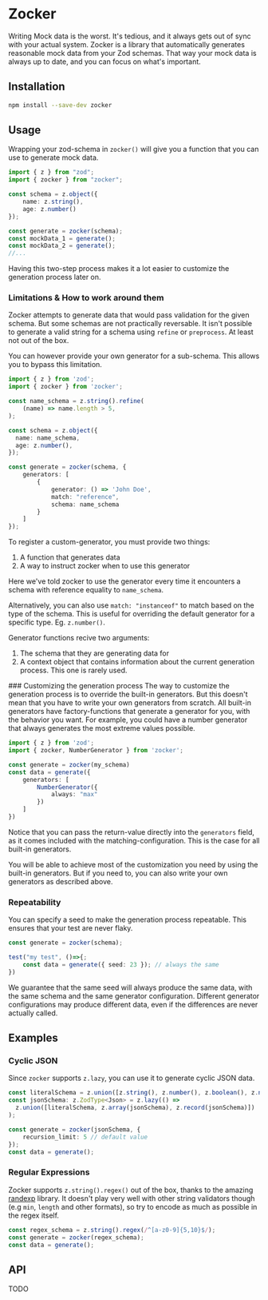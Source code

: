 # Zocker

Writing Mock data is the worst. It's tedious, and it always gets out of sync with your actual system.
Zocker is a library that automatically generates reasonable mock data from your Zod schemas. That way your mock data is always up to date, and you can focus on what's important.

## Installation

```bash
npm install --save-dev zocker
```

## Usage
Wrapping your zod-schema in `zocker()` will give you a function that you can use to generate mock data.

```typescript
import { z } from "zod";
import { zocker } from "zocker";

const schema = z.object({
	name: z.string(),
	age: z.number()
});

const generate = zocker(schema);
const mockData_1 = generate();
const mockData_2 = generate();
//...
```

Having this two-step process makes it a lot easier to customize the generation process later on.

### Limitations & How to work around them

Zocker attempts to generate data that would pass validation for the given schema. But some schemas are not practically reversable. It isn't possible to generate a valid string for a schema using `refine` or `preprocess`. At least not out of the box.

You can however provide your own generator for a sub-schema. This allows you to bypass this limitation.

```typescript
import { z } from 'zod';
import { zocker } from 'zocker';

const name_schema = z.string().refine(
    (name) => name.length > 5, 
);

const schema = z.object({
  name: name_schema,
  age: z.number(),
});

const generate = zocker(schema, {
    generators: [
        {
            generator: () => 'John Doe',
            match: "reference",
            schema: name_schema
        }
    ]
});
```

To register a custom-generator, you must provide two things:
1. A function that generates data
2. A way to instruct zocker when to use this generator

Here we've told zocker to use the generator every time it encounters a schema with reference equality to `name_schema`. 

Alternatively, you can also use `match: "instanceof"` to match based on the type of the schema. This is useful for overriding the default generator for a specific type. Eg. `z.number()`.

Generator functions recive two arguments:
1. The schema that they are generating data for
2. A context object that contains information about the current generation process. This one is rarely used.

### Customizing the generation process
The way to customize the generation process is to override the built-in generators. But this doesn't mean that you have to write your own generators from scratch. All built-in generators have factory-functions that generate a generator for you, with the behavior you want. For example, you could have a number generator that always generates the most extreme values possible.

```typescript
import { z } from 'zod';
import { zocker, NumberGenerator } from 'zocker';

const generate = zocker(my_schema)
const data = generate({
    generators: [
        NumberGenerator({
            always: "max"
        })
    ]
})
```

Notice that you can pass the return-value directly into the `generators` field, as it comes included with the matching-configuration. This is the case for all built-in generators. 

You will be able to achieve most of the customization you need by using the built-in generators. But if you need to, you can also write your own generators as described above.

### Repeatability
You can specify a seed to make the generation process repeatable. This ensures that your test are never flaky.
    
```typescript
const generate = zocker(schema);

test("my test", ()=>{;
    const data = generate({ seed: 23 }); // always the same
})
```

We guarantee that the same seed will always produce the same data, with the same schema and the same generator configuration. Different generator configurations may produce different data, even if the differences are never actually called.

## Examples
### Cyclic JSON
Since `zocker` supports `z.lazy`, you can use it to generate cyclic JSON data.

```typescript
const literalSchema = z.union([z.string(), z.number(), z.boolean(), z.null()]);
const jsonSchema: z.ZodType<Json> = z.lazy(() =>
  z.union([literalSchema, z.array(jsonSchema), z.record(jsonSchema)])
);

const generate = zocker(jsonSchema, {
    recursion_limit: 5 // default value
});
const data = generate();
```

### Regular Expressions
Zocker supports `z.string().regex()` out of the box, thanks to the amazing [randexp](https://npmjs.com/package/randexp) library. It doesn't play very well with other string validators though (e.g `min`, `length` and other formats), so try to encode as much as possible in the regex itself.

```typescript
const regex_schema = z.string().regex(/^[a-z0-9]{5,10}$/);
const generate = zocker(regex_schema);
const data = generate();
```

## API
TODO